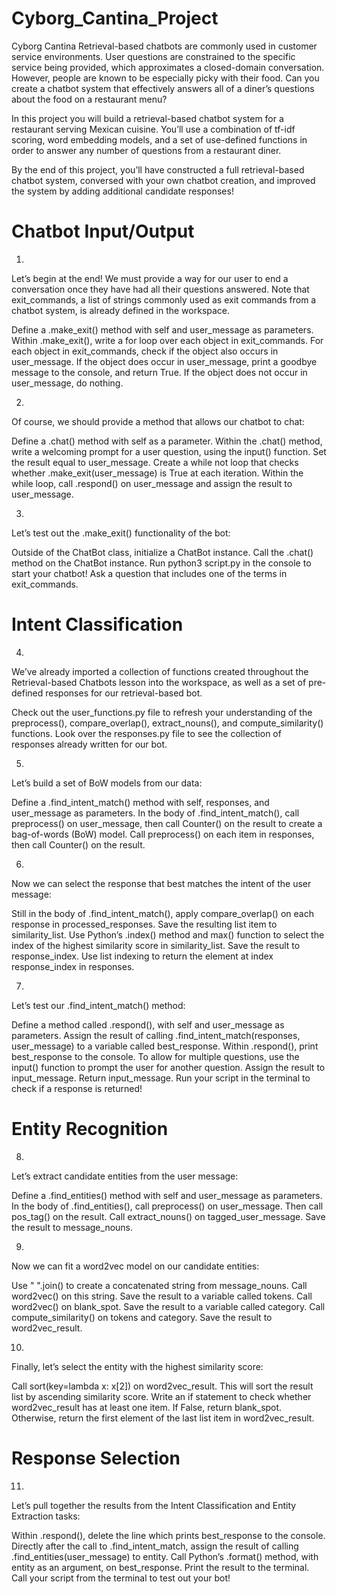 # Cyborg_Cantina_Project

Cyborg Cantina
Retrieval-based chatbots are commonly used in customer service environments. User questions are constrained to the specific service being provided, 
which approximates a closed-domain conversation. However, people are known to be especially picky with their food. 
Can you create a chatbot system that effectively answers all of a diner’s questions about the food on a restaurant menu?

In this project you will build a retrieval-based chatbot system for a restaurant serving Mexican cuisine. 
You’ll use a combination of tf-idf scoring, word embedding models, and a set of use-defined functions in order to answer any number of questions from a restaurant diner.

By the end of this project, you’ll have constructed a full retrieval-based chatbot system, conversed with your own chatbot creation, and improved the system by adding additional candidate responses!


# Chatbot Input/Output
1.
Let’s begin at the end! We must provide a way for our user to end a conversation once they have had all their questions answered. Note that exit_commands,
a list of strings commonly used as exit commands from a chatbot system, is already defined in the workspace.

Define a .make_exit() method with self and user_message as parameters.
Within .make_exit(), write a for loop over each object in exit_commands.
For each object in exit_commands, check if the object also occurs in user_message.
If the object does occur in user_message, print a goodbye message to the console, and return True.
If the object does not occur in user_message, do nothing.

2.
Of course, we should provide a method that allows our chatbot to chat:

Define a .chat() method with self as a parameter.
Within the .chat() method, write a welcoming prompt for a user question, using the input() function. Set the result equal to user_message.
Create a while not loop that checks whether .make_exit(user_message) is True at each iteration.
Within the while loop, call .respond() on user_message and assign the result to user_message.


3.
Let’s test out the .make_exit() functionality of the bot:

Outside of the ChatBot class, initialize a ChatBot instance.
Call the .chat() method on the ChatBot instance.
Run python3 script.py in the console to start your chatbot!
Ask a question that includes one of the terms in exit_commands.

# Intent Classification

4.
We’ve already imported a collection of functions created throughout the Retrieval-based Chatbots lesson into the workspace, as well as a set of pre-defined responses for our retrieval-based bot.

Check out the user_functions.py file to refresh your understanding of the preprocess(), compare_overlap(), extract_nouns(), and compute_similarity() functions.
Look over the responses.py file to see the collection of responses already written for our bot.

5.
Let’s build a set of BoW models from our data:

Define a .find_intent_match() method with self, responses, and user_message as parameters.
In the body of .find_intent_match(), call preprocess() on user_message, then call Counter() on the result to create a bag-of-words (BoW) model.
Call preprocess() on each item in responses, then call Counter() on the result.


6.
Now we can select the response that best matches the intent of the user message:

Still in the body of .find_intent_match(), apply compare_overlap() on each response in processed_responses. Save the resulting list item to similarity_list.
Use Python’s .index() method and max() function to select the index of the highest similarity score in similarity_list. Save the result to response_index.
Use list indexing to return the element at index response_index in responses.

7.
Let’s test our .find_intent_match() method:

Define a method called .respond(), with self and user_message as parameters.
Assign the result of calling .find_intent_match(responses, user_message) to a variable called best_response.
Within .respond(), print best_response to the console.
To allow for multiple questions, use the input() function to prompt the user for another question. Assign the result to input_message.
Return input_message.
Run your script in the terminal to check if a response is returned!


# Entity Recognition

8.
Let’s extract candidate entities from the user message:

Define a .find_entities() method with self and user_message as parameters.
In the body of .find_entities(), call preprocess() on user_message. Then call pos_tag() on the result.
Call extract_nouns() on tagged_user_message. Save the result to message_nouns.


9.
Now we can fit a word2vec model on our candidate entities:

Use " ".join() to create a concatenated string from message_nouns. Call word2vec() on this string. Save the result to a variable called tokens.
Call word2vec() on blank_spot. Save the result to a variable called category.
Call compute_similarity() on tokens and category. Save the result to word2vec_result.

10.
Finally, let’s select the entity with the highest similarity score:

Call sort(key=lambda x: x[2]) on word2vec_result. This will sort the result list by ascending similarity score.
Write an if statement to check whether word2vec_result has at least one item. If False, return blank_spot. Otherwise, return the first element of the last list item in word2vec_result.


# Response Selection

11.
Let’s pull together the results from the Intent Classification and Entity Extraction tasks:

Within .respond(), delete the line which prints best_response to the console.
Directly after the call to .find_intent_match, assign the result of calling .find_entities(user_message) to entity.
Call Python’s .format() method, with entity as an argument, on best_response. Print the result to the terminal.
Call your script from the terminal to test out your bot!
